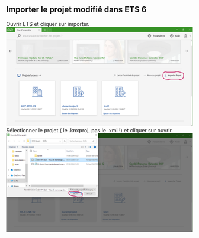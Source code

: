 ## Importer le projet modifié dans ETS 6  
Ouvrir ETS et cliquer sur importer.
![importer](pictures/3.PNG)  
Sélectionner le projet ( le .knxproj, pas le .xml !) et cliquer sur ouvrir.
![ouvrir](pictures/4.PNG)
